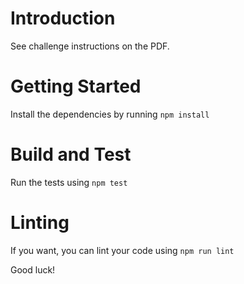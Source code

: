 # Introduction 
See challenge instructions on the PDF.

# Getting Started
Install the dependencies by running `npm install`

# Build and Test
Run the tests using `npm test`

# Linting
If you want, you can lint your code using `npm run lint`

Good luck!
